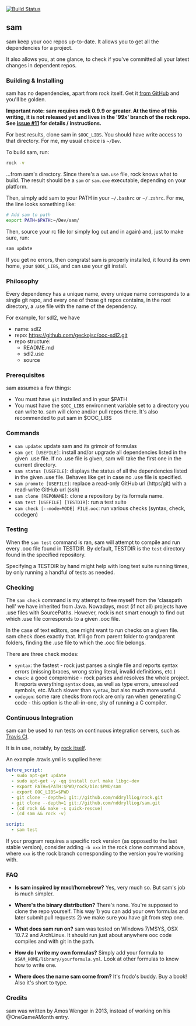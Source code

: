 [![Build Status](https://travis-ci.org/fasterthanlime/sam.svg?branch=master)](https://travis-ci.org/fasterthanlime/sam)

## sam

sam keep your ooc repos up-to-date. It allows you to get all the
dependencies for a project.

It also allows you, at one glance, to check if you've committed
all your latest changes in dependent repos.

### Building & Installing

sam has no dependencies, apart from rock itself. Get it [from GitHub](
https://github.com/nddrylliog/rock/#rock) and you'll be golden.

**Important note: sam requires rock 0.9.9 or greater. At the time of
this writing, it is not released yet and lives in the '99x' branch
of the rock repo. See [issue #11](https://github.com/nddrylliog/sam/issues/11) for details / instructions.**

For best results, clone sam in `$OOC_LIBS`. You should have write
access to that directory. For me, my usual choice is `~/Dev`.

To build sam, run:

```bash
rock -v
```

...from sam's directory. Since there's a `sam.use` file, rock knows
what to build. The result should be a `sam` or `sam.exe` executable,
depending on your platform.

Then, simply add sam to your PATH in your `~/.bashrc` or `~/.zshrc`.
For me, the line looks something like:

```bash
# Add sam to path
export PATH=$PATH:~/Dev/sam/
```

Then, source your rc file (or simply log out and in again) and, just to
make sure, run:

```bash
sam update
```

If you get no errors, then congrats! sam is properly installed, it found
its own home, your `$OOC_LIBS`, and can use your git install.

### Philosophy

Every dependency has a unique name, every unique name corresponds
to a single git repo, and every one of those git repos contains,
in the root directory, a .use file with the name of the dependency.

For example, for sdl2, we have

  * name: sdl2
  * repo: https://github.com/geckojsc/ooc-sdl2.git
  * repo structure:
      * README.md
      * sdl2.use
      * source

### Prerequisites

sam assumes a few things:

  * You must have `git` installed and in your $PATH
  * You must have the `$OOC_LIBS` environment variable set to
    a directory you can write to. sam will clone and/or pull repos
    there. It's also recommended to put sam in $OOC_LIBS

### Commands

  * `sam update`: update sam and its grimoir of formulas
  * `sam get [USEFILE]`: install and/or upgrade all dependencies
    listed in the given .use file. If no .use file is given, sam
    will take the first one in the current directory.
  * `sam status [USEFILE]`: displays the status of all the
    dependencies listed in the given .use file. Behaves like
    get in case no .use file is specified.
  * `sam promote [USEFILE]`: replace a read-only GitHub url (https/git)
    with a read-write GitHub url (ssh)
  * `sam clone [REPONAME]`: clone a repository by its formula name.
  * `sam test [USEFILE] [TESTDIR]`: run a test suite
  * `sam check [--mode=MODE] FILE.ooc`: run various checks (syntax, check, codegen)

### Testing

When the `sam test` command is ran, sam will attempt to compile and run every
.ooc file found in TESTDIR. By default, TESTDIR is the `test` directory found in
the specified repository.

Specifying a TESTDIR by hand might help with long test suite running times, by
only running a handful of tests as needed.

### Checking

The `sam check` command is my attempt to free myself from the 'classpath hell'
we have inherited from Java. Nowadays, most (if not all) projects have .use files
with SourcePaths. However, rock is not smart enough to find out which .use file
corresponds to a given .ooc file.

In the case of text editors, one might want to run checks on a given file. sam check
does exactly that. It'll go from parent folder to grandparent folders, finding
the .use file to which the .ooc file belongs.

There are three check modes:

  * `syntax`: the fastest - rock just parses a single file and reports syntax errors
    (missing braces, wrong string literal, invalid definitions, etc.)
  * `check`: a good compromise - rock parses and resolves the whole project. It
    reports everything `syntax` does, as well as type errors, unresolved symbols, etc.
    Much slower than `syntax`, but also much more useful.
  * `codegen`: some rare checks from rock are only ran when generating C code - this
    option is the all-in-one, shy of running a C compiler.

### Continuous Integration

sam can be used to run tests on continuous integration servers, such as
[Travis CI](https://travis-ci.org).

It is in use, notably, by [rock itself](https://travis-ci.org/nddrylliog/rock/builds).

An example .travis.yml is supplied here:

```yaml
before_script:
  - sudo apt-get update
  - sudo apt-get -y -qq install curl make libgc-dev
  - export PATH=$PATH:$PWD/rock/bin:$PWD/sam
  - export OOC_LIBS=$PWD
  - git clone --depth=1 git://github.com/nddrylliog/rock.git
  - git clone --depth=1 git://github.com/nddrylliog/sam.git
  - (cd rock && make -s quick-rescue)
  - (cd sam && rock -v)

script:
  - sam test
```

If your program requires a specific rock version (as opposed to the last stable
version), consider adding `-b xxx` in the rock clone command above, where
`xxx` is the rock branch corresponding to the version you're working with.

### FAQ

  * **Is sam inspired by mxcl/homebrew?** Yes, very much so. But sam's job is much simpler.

  * **Where's the binary distribution?** There's none. You're supposed to clone the repo
    yourself. This way 1) you can add your own formulas and later submit pull requests 2)
    we make sure you have git from step one.

  * **What does sam run on?** sam was tested on Windows 7/MSYS, OSX 10.7.2 and ArchLinux.
    It should run just about anywhere ooc code compiles and with git in the path.

  * **How do I write my own formulas?** Simply add your formula to `$SAM_HOME/library/yourformula.yml`.
    Look at other formulas to know how to write one.

  * **Where does the name sam come from?** It's frodo's buddy. Buy a book! Also it's short
    to type.

### Credits

sam was written by Amos Wenger in 2013, instead of working on his @OneGameAMonth entry.

